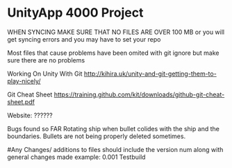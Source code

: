 # UnityApp 4000 Project

WHEN SYNCING MAKE SURE THAT NO FILES ARE OVER 100 MB or you will get syncing errors and you may have to set your repo

Most files that cause problems have been omited with git ignore but make sure there are no problems

Working On Unity With Git
  http://kihira.uk/unity-and-git-getting-them-to-play-nicely/

Git Cheat Sheet
  https://training.github.com/kit/downloads/github-git-cheat-sheet.pdf

Website:
??????

Bugs found so FAR
Rotating ship when bullet colides with the ship and the boundaries.
Bullets are not being properly deleted sometimes.

#Any Changes/ additions to files should include the version num along with general changes made
example: 0.001 Testbuild
